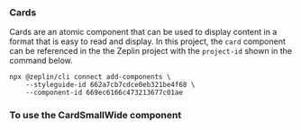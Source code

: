 ### Cards
Cards are an atomic component that can be used to display content in a format that is easy to read and display. In this project, the `card` component can be referenced in the the Zeplin project with the `project-id` shown in the command below.
```
npx @zeplin/cli connect add-components \
    --styleguide-id 662a7cb7cdce0eb321be4f68 \
    --component-id 669ec6166c473213677c01ae
```


### To use the CardSmallWide component

<!-- import CardSmallWide from '@/components/cards/cardSmall_Wide'

// In your JSX:
<CardSmallWide
  headline="Headline"
  titleSmall="Title Small"
  bodySmall="Body Small text goes here"
  instanceSlots={["Instance Slot 1", "Instance Slot 2", "Instance Slot 3", "Instance Slot 4"]}
  callToAction="CALL TO ACTION"
  image="/path/to/your/image.jpg"
/> -->
